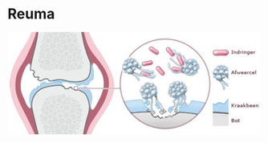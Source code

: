 # Reuma
<p align="center">
  <img src="Assets/Reuma.jpg" alt="png van gewrichtsschade" width="600"/>
</p>

